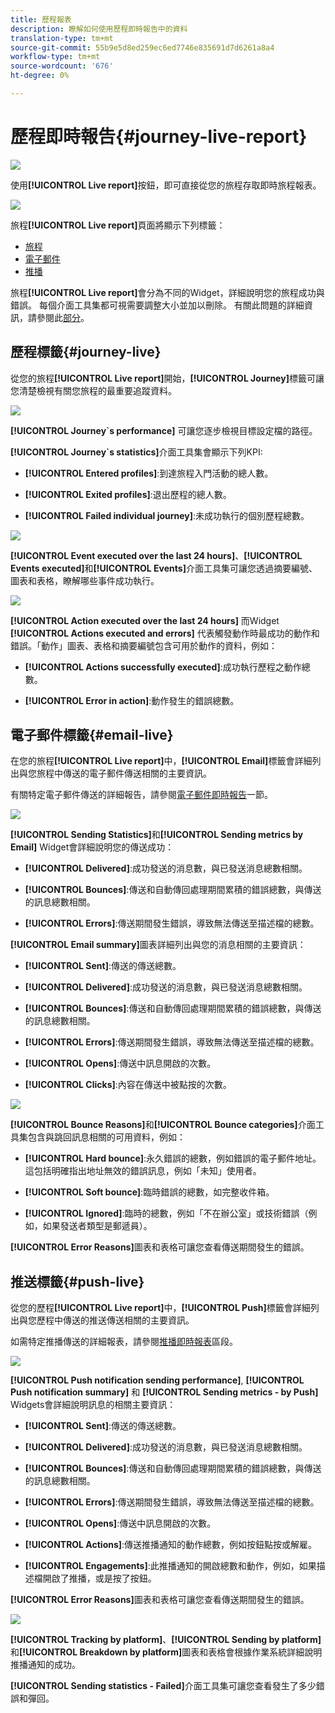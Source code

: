 ```yaml
---
title: 歷程報表
description: 瞭解如何使用歷程即時報告中的資料
translation-type: tm+mt
source-git-commit: 55b9e5d8ed259ec6ed7746e835691d7d6261a8a4
workflow-type: tm+mt
source-wordcount: '676'
ht-degree: 0%

---
```


# 歷程即時報告{#journey-live-report}

![](../assets/do-not-localize/badge.png)

使用&#x200B;**[!UICONTROL Live report]**&#x200B;按鈕，即可直接從您的旅程存取即時旅程報表。

![](../assets/report_1.png)

旅程&#x200B;**[!UICONTROL Live report]**&#x200B;頁面將顯示下列標籤：

* [旅程](#journey-live)
* [電子郵件](#email-live)
* [推播](#push-live)

旅程&#x200B;**[!UICONTROL Live report]**&#x200B;會分為不同的Widget，詳細說明您的旅程成功與錯誤。 每個介面工具集都可視需要調整大小並加以刪除。 有關此問題的詳細資訊，請參閱此[部分](live-report.md#modify-dashboard)。

## 歷程標籤{#journey-live}

從您的旅程&#x200B;**[!UICONTROL Live report]**&#x200B;開始，**[!UICONTROL Journey]**&#x200B;標籤可讓您清楚檢視有關您旅程的最重要追蹤資料。

![](../assets/report_journey_2.png)

**[!UICONTROL Journey`s performance]** 可讓您逐步檢視目標設定檔的路徑。

**[!UICONTROL Journey`s statistics]**&#x200B;介面工具集會顯示下列KPI:

* **[!UICONTROL Entered profiles]**:到達旅程入門活動的總人數。

* **[!UICONTROL Exited profiles]**:退出歷程的總人數。

* **[!UICONTROL Failed individual journey]**:未成功執行的個別歷程總數。

![](../assets/report_journey_3.png)

**[!UICONTROL Event executed over the last 24 hours]**、**[!UICONTROL Events executed]**&#x200B;和&#x200B;**[!UICONTROL Events]**&#x200B;介面工具集可讓您透過摘要編號、圖表和表格，瞭解哪些事件成功執行。

![](../assets/report_journey_4.png)

**[!UICONTROL Action executed over the last 24 hours]** 而Widget **[!UICONTROL Actions executed and errors]** 代表觸發動作時最成功的動作和錯誤。「動作」圖表、表格和摘要編號包含可用於動作的資料，例如：

* **[!UICONTROL Actions successfully executed]**:成功執行歷程之動作總數。

* **[!UICONTROL Error in action]**:動作發生的錯誤總數。

## 電子郵件標籤{#email-live}

在您的旅程&#x200B;**[!UICONTROL Live report]**&#x200B;中，**[!UICONTROL Email]**&#x200B;標籤會詳細列出與您旅程中傳送的電子郵件傳送相關的主要資訊。

有關特定電子郵件傳送的詳細報告，請參閱[電子郵件即時報告](email-live-report.md)一節。

![](../assets/report_email_1.png)

**[!UICONTROL Sending Statistics]**&#x200B;和&#x200B;**[!UICONTROL Sending metrics by Email]** Widget會詳細說明您的傳送成功：

* **[!UICONTROL Delivered]**:成功發送的消息數，與已發送消息總數相關。

* **[!UICONTROL Bounces]**:傳送和自動傳回處理期間累積的錯誤總數，與傳送的訊息總數相關。

* **[!UICONTROL Errors]**:傳送期間發生錯誤，導致無法傳送至描述檔的總數。

<!--Hard and bounce - by Email-->

**[!UICONTROL Email summary]**&#x200B;圖表詳細列出與您的消息相關的主要資訊：

* **[!UICONTROL Sent]**:傳送的傳送總數。

* **[!UICONTROL Delivered]**:成功發送的消息數，與已發送消息總數相關。

* **[!UICONTROL Bounces]**:傳送和自動傳回處理期間累積的錯誤總數，與傳送的訊息總數相關。

* **[!UICONTROL Errors]**:傳送期間發生錯誤，導致無法傳送至描述檔的總數。

* **[!UICONTROL Opens]**:傳送中訊息開啟的次數。

* **[!UICONTROL Clicks]**:內容在傳送中被點按的次數。

![](../assets/report_email_2.png)

**[!UICONTROL Bounce Reasons]**&#x200B;和&#x200B;**[!UICONTROL Bounce categories]**&#x200B;介面工具集包含與跳回訊息相關的可用資料，例如：

* **[!UICONTROL Hard bounce]**:永久錯誤的總數，例如錯誤的電子郵件地址。這包括明確指出地址無效的錯誤訊息，例如「未知」使用者。

* **[!UICONTROL Soft bounce]**:臨時錯誤的總數，如完整收件箱。

* **[!UICONTROL Ignored]**:臨時的總數，例如「不在辦公室」或技術錯誤（例如，如果發送者類型是郵遞員）。

**[!UICONTROL Error Reasons]**&#x200B;圖表和表格可讓您查看傳送期間發生的錯誤。

## 推送標籤{#push-live}

從您的歷程&#x200B;**[!UICONTROL Live report]**&#x200B;中，**[!UICONTROL Push]**&#x200B;標籤會詳細列出與您歷程中傳送的推送傳送相關的主要資訊。

如需特定推播傳送的詳細報表，請參閱[推播即時報表](push-live-report.md)區段。

![](../assets/report_push_1.png)

**[!UICONTROL Push notification sending performance]**, **[!UICONTROL Push notification summary]** 和 **[!UICONTROL Sending metrics - by Push]** Widgets會詳細說明訊息的相關主要資訊：

* **[!UICONTROL Sent]**:傳送的傳送總數。

* **[!UICONTROL Delivered]**:成功發送的消息數，與已發送消息總數相關。

* **[!UICONTROL Bounces]**:傳送和自動傳回處理期間累積的錯誤總數，與傳送的訊息總數相關。

* **[!UICONTROL Errors]**:傳送期間發生錯誤，導致無法傳送至描述檔的總數。

* **[!UICONTROL Opens]**:傳送中訊息開啟的次數。

* **[!UICONTROL Actions]**:傳送推播通知的動作總數，例如按鈕點按或解雇。

* **[!UICONTROL Engagements]**:此推播通知的開啟總數和動作，例如，如果描述檔開啟了推播，或是按了按鈕。

**[!UICONTROL Error Reasons]**&#x200B;圖表和表格可讓您查看傳送期間發生的錯誤。

![](../assets/report_push_2.png)

**[!UICONTROL Tracking by platform]**、**[!UICONTROL Sending by platform]**&#x200B;和&#x200B;**[!UICONTROL Breakdown by platform]**&#x200B;圖表和表格會根據作業系統詳細說明推播通知的成功。

**[!UICONTROL Sending statistics - Failed]**&#x200B;介面工具集可讓您查看發生了多少錯誤和彈回。
